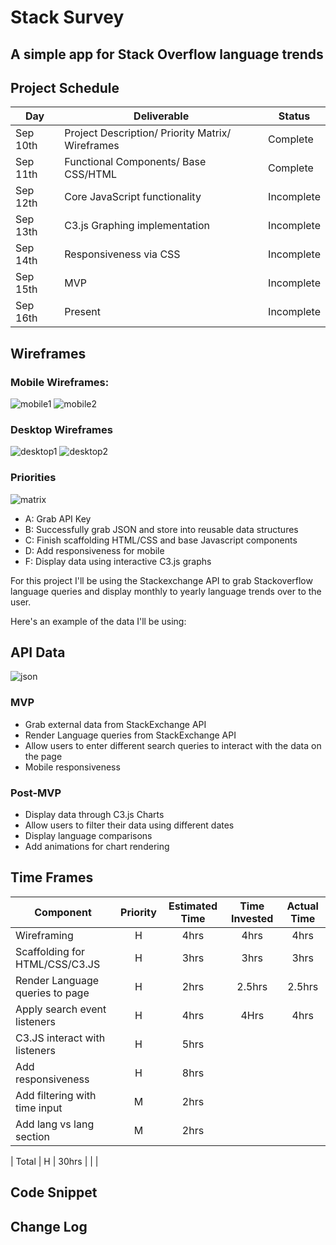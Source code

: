 # Stack Survey

## A simple app for Stack Overflow language trends

## Project Schedule

| Day      | Deliverable                                      | Status     |
| -------- | ------------------------------------------------ | ---------- |
| Sep 10th | Project Description/ Priority Matrix/ Wireframes | Complete   |
| Sep 11th | Functional Components/ Base CSS/HTML             | Complete   |
| Sep 12th | Core JavaScript functionality                    | Incomplete |
| Sep 13th | C3.js Graphing implementation                    | Incomplete |
| Sep 14th | Responsiveness via CSS                           | Incomplete |
| Sep 15th | MVP                                              | Incomplete |
| Sep 16th | Present                                          | Incomplete |

## Wireframes

### Mobile Wireframes:

![mobile1](src/imgs/wire-frames/mobile-wireframe.jpg)
![mobile2](src/imgs/wire-frames/mobile-wireframe2.jpg)

### Desktop Wireframes

![desktop1](src/imgs/wire-frames/desktop-wireframe.jpg)
![desktop2](src/imgs/wire-frames/desktop-wireframe2.jpg)

### Priorities

![matrix](src/imgs/wire-frames/priority_matrix.png)

- A: Grab API Key
- B: Successfully grab JSON and store into reusable data structures
- C: Finish scaffolding HTML/CSS and base Javascript components
- D: Add responsiveness for mobile
- F: Display data using interactive C3.js graphs

For this project I'll be using the Stackexchange API to grab Stackoverflow language queries and display monthly to yearly language trends over to the user.

Here's an example of the data I'll be using:

## API Data

![json](src/imgs/wire-frames/json-example.jpg)

### MVP

- Grab external data from StackExchange API
- Render Language queries from StackExchange API
- Allow users to enter different search queries to interact with the data on the page
- Mobile responsiveness

### Post-MVP

- Display data through C3.js Charts
- Allow users to filter their data using different dates
- Display language comparisons
- Add animations for chart rendering

## Time Frames

| Component                      | Priority | Estimated Time | Time Invested | Actual Time |
| ------------------------------ | :------: | :------------: | :-----------: | :---------: |
| Wireframing                    |    H     |      4hrs      |     4hrs      |     4hrs    |
| Scaffolding for HTML/CSS/C3.JS |    H     |      3hrs      |     3hrs      |     3hrs    |
| Render Language queries to page|    H     |      2hrs      |     2.5hrs    |     2.5hrs  |
| Apply search event listeners   |    H     |      4hrs      |     4Hrs      |     4hrs    |
| C3.JS interact with listeners  |    H     |      5hrs      |               |             |
| Add responsiveness             |    H     |      8hrs      |               |             |
| Add filtering with time  input |    M     |      2hrs      |               |             |
| Add  lang vs lang section      |    M     |      2hrs      |               |             |

| Total                          |    H     |     30hrs     |               |             |

## Code Snippet

## Change Log

